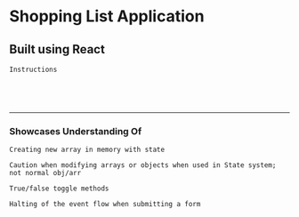 # Shopping List Application

## Built using React
` Instructions `

`  `

`  `

---

### Showcases Understanding Of
` Creating new array in memory with state `

` Caution when modifying arrays or objects when used in State system; not normal obj/arr `

` True/false toggle methods `

` Halting of the event flow when submitting a form `

` `

` `

` `

` `

` `

` `

` `